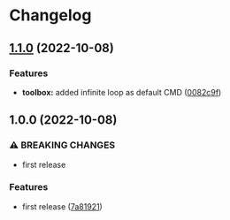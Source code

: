 # Changelog

## [1.1.0](https://github.com/ptonini/docker-images/compare/toolbox-v1.0.0...toolbox-v1.1.0) (2022-10-08)


### Features

* **toolbox:** added infinite loop as default CMD ([0082c9f](https://github.com/ptonini/docker-images/commit/0082c9f354ad21330c4ba14669cb73be68d7755e))

## 1.0.0 (2022-10-08)


### ⚠ BREAKING CHANGES

* first release

### Features

* first release ([7a81921](https://github.com/ptonini/docker-images/commit/7a81921f0d0a8e7d3bae65d995dad3ff076ce1f9))
